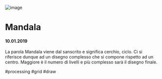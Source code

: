 ![image](https://github.com/KeremTurkyilmaz/TypeMistmatchSketch/blob/master/Mandala/image/Mandala02.png)

# Mandala

#### 10.01.2019

La parola Mandala viene dal sanscrito e significa cerchio, ciclo. Ci si riferisce dunque ad un disegno complesso che si compone rispetto ad un centro. Maggiore è il numero di livelli e più complesso sarà il disegno finale.

\#processing \#grid \#draw
